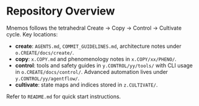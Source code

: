 # Repository Overview

Mnemos follows the tetrahedral Create → Copy → Control → Cultivate cycle. Key locations:

- **create**: `AGENTS.md`, `COMMIT_GUIDELINES.md`, architecture notes under `o.CREATE/docs/create/`.
- **copy**: `x.COPY.md` and phenomenology notes in `x.COPY/xx/PHENO/`.
- **control**: tools and safety guides in `y.CONTROL/yy/tools/` with CLI usage in `o.CREATE/docs/control/`. Advanced automation lives under `y.CONTROL/yy/agentflow/`.
- **cultivate**: state maps and indices stored in `z.CULTIVATE/`.

Refer to `README.md` for quick start instructions.
